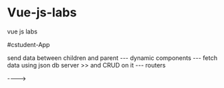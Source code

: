 # Vue-js-labs
vue js labs


#cstudent-App

send data between children and parent ---
dynamic components ---
fetch data using json db server >> and CRUD on it ---
routers

---->

